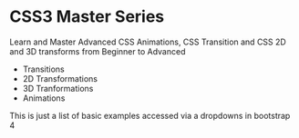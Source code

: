 # CSS3 Master Series


Learn and Master Advanced CSS Animations, CSS Transition and CSS 2D and 3D transforms from Beginner to Advanced

  - Transitions
  - 2D Transformations
  - 3D Tranformations
  - Animations

This is just a list of basic examples accessed via a dropdowns in bootstrap 4

